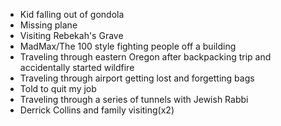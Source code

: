 * Kid falling out of gondola
* Missing plane
* Visiting Rebekah's Grave
* MadMax/The 100 style fighting people off a building
* Traveling through eastern Oregon after backpacking trip and accidentally started wildfire
* Traveling through airport getting lost and forgetting bags
* Told to quit my job
* Traveling through a series of tunnels with Jewish Rabbi
* Derrick Collins and family visiting(x2)
